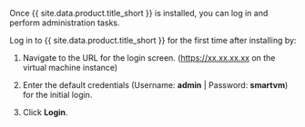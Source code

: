 Once {{ site.data.product.title_short }} is installed, you can log in and perform
administration tasks.

Log in to {{ site.data.product.title_short }} for the first time after installing by:

1.  Navigate to the URL for the login screen. (<https://xx.xx.xx.xx> on
    the virtual machine instance)

2.  Enter the default credentials (Username: **admin** | Password:
    **smartvm**) for the initial login.

3.  Click **Login**.
